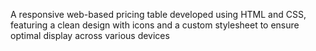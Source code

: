 A responsive web-based pricing table developed using HTML and CSS, featuring a clean design with icons and a custom stylesheet to ensure optimal display across various devices 
